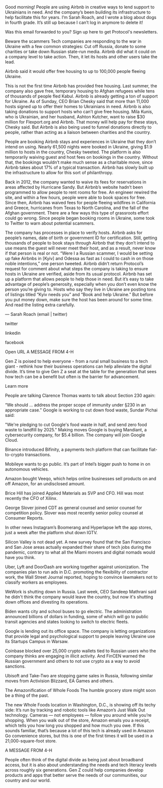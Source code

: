 Good morning! People are using Airbnb in creative ways to lend support to Ukrainians in need. And the company’s been building its infrastructure to help facilitate this for years. I’m Sarah Roach, and I wrote a blog about dogs in fourth grade. It’s still up because I can’t log in anymore to delete it!

Was this email forwarded to you? Sign up here to get Protocol's newsletters.

Beware the scammers
Tech companies are responding to the war in Ukraine with a few common strategies: Cut off Russia, donate to some charities or take down Russian state-run media. Airbnb did what it could on a company level to take action. Then, it let its hosts and other users take the lead.

Airbnb said it would offer free housing to up to 100,000 people fleeing Ukraine.

This is not the first time Airbnb has provided free housing. Last summer, the company also gave free, temporary housing to Afghan refugees while tens of thousands of people fled Kabul.
Airbnb is already getting a ton of support for Ukraine. As of Sunday, CEO Brian Chesky said that more than 11,000 hosts signed up to offer their homes to Ukrainians in need.
Airbnb is also taking donations to support hosts who can’t give free housing. Mila Kunis, who is Ukrainian, and her husband, Ashton Kutcher, want to raise $30 million for Flexport.org and Airbnb. That money will help pay for these stays, Chesky said.
But Airbnb is also being used to funnel donations directly to people, rather than acting as a liaison between charities and the country.

People are booking Airbnb stays and experiences in Ukraine that they don’t intend on using.
Nearly 61,500 nights were booked in Ukraine, giving $1.9 million to hosts in the country, Chesky tweeted.
The platform is also temporarily waiving guest and host fees on bookings in the country. Without that, the bookings wouldn’t make much sense as a charitable move, since Airbnb takes about 17% of a typical transaction.
Airbnb has slowly built up the infrastructure to allow for this sort of philanthropy.

Back in 2012, the company wanted to waive its fees for reservations in areas affected by Hurricane Sandy. But Airbnb’s website hadn’t been programmed to allow people to rent rooms for free.
An engineer rewired the site, and within a few hours, people were able to book spaces for free.
Since then, Airbnb has waived fees for people fleeing wildfires in California and Greece, hurricanes from Texas to North Carolina, and the fall of the Afghan government.
There are a few ways this type of grassroots effort could go wrong. Since people began booking rooms in Ukraine, some took to Twitter to warn about potential scammers.

The company has processes in place to verify hosts. Airbnb asks for people’s names, date of birth or government ID for certification.
Still, getting thousands of people to book stays through Airbnb that they don’t intend to use means the guest will never meet their host, and as a result, never know if that person is real or not.
“Were I a Russian scammer, I would be setting up fake Airbnbs in [Kyiv] and Odessa as fast as I could to cash in on those noble intentions,” one person tweeted.
Airbnb didn’t return Protocol’s request for comment about what steps the company is taking to ensure hosts in Ukraine are verified, aside from its usual protocol.
Airbnb has set up a platform that allows people to help those in need. But it’s easy to take advantage of people’s generosity, especially when you don’t even know the person you’re giving to. Hosts who say they live in Ukraine are posting tons of listings titled “Kyiv needs you” and “Book and help Ukraine.” But before you put money down, make sure the host has been around for some time. And read the listing extra carefully.

— Sarah Roach (email | twitter)

twitter
 
linkedin
 
facebook
 
Open URL
A MESSAGE FROM 4-H

Gen Z is poised to help everyone - from a rural small business to a tech giant - rethink how their business operations can help alleviate the digital divide. It’s time to give Gen Z a seat at the table for the generation that sees how tech can be a benefit but often is the barrier for advancement.

Learn more

People are talking
Clarence Thomas wants to talk about Section 230 again:

“We should … address the proper scope of immunity under §230 in an appropriate case."
Google is working to cut down food waste, Sundar Pichai said:

"We're pledging to cut Google's food waste in half, and send zero food waste to landfill by 2025."
Making moves
Google is buying Mandiant, a cybersecurity company, for $5.4 billion. The company will join Google Cloud.

Binance introduced Bifinity, a payments tech platform that can facilitate fiat-to-crypto transactions.

Mobileye wants to go public. It’s part of Intel’s bigger push to home in on autonomous vehicles.

Amazon bought Veeqo, which helps online businesses sell products on and off Amazon, for an undisclosed amount.

Brice Hill has joined Applied Materials as SVP and CFO. Hill was most recently the CFO of Xilinx.

George Slover joined CDT as general counsel and senior counsel for competition policy. Slover was most recently senior policy counsel at Consumer Reports.

In other news
Instagram’s Boomerang and Hyperlapse left the app stores, just a week after the platform shut down IGTV.

Silicon Valley is not dead yet. A new survey found that the San Francisco and San Jose areas actually expanded their share of tech jobs during the pandemic, contrary to what all the Miami movers and digital nomads would have you think.

Uber, Lyft and DoorDash are working together against unionization. The companies plan to run ads in D.C. promoting the flexibility of contractor work, the Wall Street Journal reported, hoping to convince lawmakers not to classify workers as employees.

WeWork is shutting down in Russia. Last week, CEO Sandeep Mathrani said he didn't think the company would leave the country, but now it's shutting down offices and divesting its operations.

Biden wants city and school buses to go electric. The administration announced billions of dollars in funding, some of which will go to public transit agencies and states looking to switch to electric fleets.

Google is lending out its office space. The company is letting organizations that provide legal and psychological support to people leaving Ukraine use its Startups Campus in Warsaw.

Coinbase blocked over 25,000 crypto wallets tied to Russian users who the company thinks are engaging in illicit activity. And FinCEN warned the Russian government and others to not use crypto as a way to avoid sanctions.

Ubisoft and Take-Two are stopping game sales in Russia, following similar moves from Activision Blizzard, EA Games and others.

The Amazonification of Whole Foods
The humble grocery store might soon be a thing of the past.

The new Whole Foods location in Washington, D.C., is showing off its techy side: It’s run by tracking and robotic tools like Amazon’s Just Walk Out technology. Cameras — not employees — follow you around while you’re shopping. When you walk out of the store, Amazon emails you a receipt, which tells you how long you shopped and how much you owe. If this sounds familiar, that’s because a lot of this tech is already used in Amazon Go convenience stores, but this is one of the first times it will be used in a 21,000-square-foot store.

A MESSAGE FROM 4-H

People often think of the digital divide as being just about broadband access, but it is also about understanding the needs and tech literacy levels across roughly six generations. Gen Z could help companies develop products and apps that better serve the needs of our communities, our country and our world.
